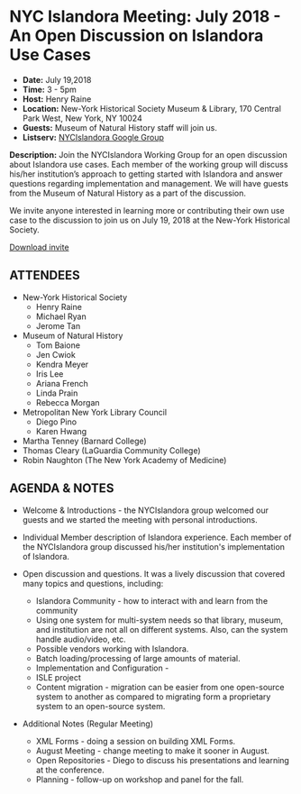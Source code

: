 # NYC Islandora Meeting: July 2018 - An Open Discussion on Islandora Use Cases
* **Date:**  July 19,2018
* **Time:** 3 - 5pm
* **Host:** Henry Raine
* **Location:** New-York Historical Society Museum & Library, 170 Central Park West, New York, NY 10024
* **Guests:** Museum of Natural History staff will join us.
* **Listserv:** [NYCIslandora Google Group](https://groups.google.com/forum/#!forum/nycislandora)

**Description:**
Join the NYCIslandora Working Group for an open discussion about Islandora use cases.  Each member of the working group will discuss his/her institution’s approach to getting started with Islandora and answer questions regarding implementation and management.  We will have guests from the Museum of Natural History as a part of the discussion.  

We invite anyone interested in learning more or contributing their own use case to the discussion to join us on July 19, 2018 at the New-York Historical Society.  

[Download invite](https://github.com/rnaughtonwk/NYCIslandora/blob/master/Meetings/NYCIslandoraWorkignGroup_201807.docx)

## ATTENDEES
* New-York Historical Society
  * Henry Raine
  * Michael Ryan
  * Jerome Tan
* Museum of Natural History
  * Tom Baione
  * Jen Cwiok
  * Kendra Meyer
  * Iris Lee
  * Ariana French
  * Linda Prain
  * Rebecca Morgan
* Metropolitan New York Library Council
  * Diego Pino
  * Karen Hwang
* Martha Tenney (Barnard College)
* Thomas Cleary (LaGuardia Community College)
* Robin Naughton (The New York Academy of Medicine)

## AGENDA & NOTES
* Welcome & Introductions - the NYCIslandora group welcomed our guests and we started the meeting with personal introductions.  
* Individual Member description of Islandora experience.  Each member of the NYCIslandora group discussed his/her institution's implementation of Islandora.
* Open discussion and questions. It was a lively discussion that covered many topics and questions, including:
  * Islandora Community - how to interact with and learn from the community
  * Using one system for multi-system needs so that library, museum, and institution are not all on different systems. Also, can the system handle audio/video, etc.
  *  Possible vendors working with Islandora.
  * Batch loading/processing of large amounts of material.
  * Implementation and Configuration -
  * ISLE project
  * Content migration - migration can be easier from one open-source system to another as compared to migrating form a proprietary system to an open-source system.

* Additional Notes (Regular Meeting)
  * XML Forms - doing a session on building XML Forms.
  * August Meeting - change meeting to make it sooner in August.
  * Open Repositories - Diego to discuss his presentations and learning at the conference.
  * Planning - follow-up on workshop and panel for the fall.
